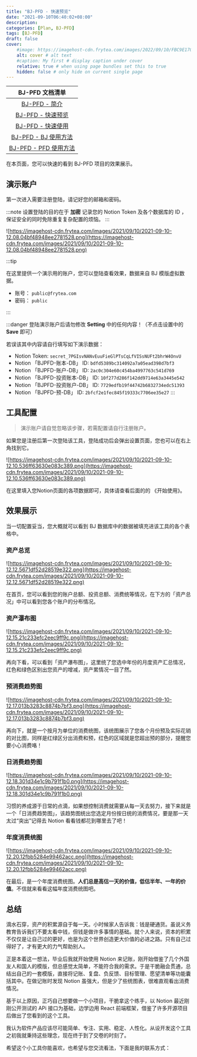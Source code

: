 ```yaml
---
title: "BJ-PFD - 快速预览"
date: "2021-09-10T06:40:02+08:00"
description: 
categories: [Plan, BJ-PFD]
tags: [BJ-PFD]
draft: false
cover:
    #image: https://imagehost-cdn.frytea.com/images/2022/09/10/FBC9E170-AC72-44AA-8A17-4D21BCCC7AE21dda98e00bd9bc36.jpg # image path/url
    alt: cover # alt text
    #caption: My first # display caption under cover
    relative: true # when using page bundles set this to true
    hidden: false # only hide on current single page
---
```


| BJ-PFD 文档清单 |
| :--: |
| [BJ-PFD - 简介](/technology/bj-pfd/intro/) |
| [BJ-PFD - 快速预览](/technology/bj-pfd/overview/) |
| [BJ-PFD - 快速使用](/technology/bj-pfd/quick-start/) |
| [BJ-PFD - BJ 使用方法](/technology/bj-pfd/bj-tutor/) |
| [BJ-PFD - PFD 使用方法](/technology/bj-pfd/pfd-tutor/) |

在本页面，您可以快速的看到 BJ-PFD 项目的效果展示。

## 演示账户

第一次进入需要注册登陆，请记好您的邮箱和密码。

:::note
设置登陆的目的在于 **加密** 记录您的 Notion Token 及各个数据库的 ID ，保证安全的同时免除重复复杂配置的烦恼。
:::

![https://imagehost-cdn.frytea.com/images/2021/09/10/2021-09-10-12.08.04bf48948ee2781528.png](https://imagehost-cdn.frytea.com/images/2021/09/10/2021-09-10-12.08.04bf48948ee2781528.png)

:::tip

在这里提供一个演示用的账户，您可以登陆查看效果，数据来自 BJ 模版虚拟数据。

- 账号： `public@frytea.com`
- 密码： `public`

:::

:::danger
登陆演示账户后请勿修改 **Setting** 中的任何内容！（不点击设置中的 **Save** 即可）

若误该其中内容请自行填写如下演示数据：
- Notion Token: `secret_7PGIsvNANvEuuFieGlPTsCqLfVISsNUFt2bhrW4OnvU`
- Notion 「BJPFD-账本-DB」 ID: `bdfd5389bc314092a7a05ead398d7bf3`
- Notion 「BJPFD-账户-DB」 ID: `2ac0c304e60c454ba4997763c541d769`
- Notion 「BJPFD-投资账本-DB」 ID: `10f277d286f142dd9714e63a3445e542`
- Notion 「BJPFD-投资账户-DB」 ID: `7729edfb19f44742b6832734edc51393`
- Notion 「BJPFD-预-DB」 ID: `2bfcf2e1fec845f19333c7706ee35e27`
:::

## 工具配置

> 演示账户请自觉忽略该步骤，若需配置请自行注册账户。

如果您是注册后第一次登陆该工具，登陆成功后会弹出设置页面，您也可以在右上角找到它。

![https://imagehost-cdn.frytea.com/images/2021/09/10/2021-09-10-12.10.536ff63630e083c389.png](https://imagehost-cdn.frytea.com/images/2021/09/10/2021-09-10-12.10.536ff63630e083c389.png)

在这里填入您Notion页面的各项数据即可，具体请查看后面的的 《开始使用》。

## 效果展示

当一切配置妥当，您大概就可以看到 BJ 数据库中的数据被填充进该工具的各个表格中。

### 资产总览

![https://imagehost-cdn.frytea.com/images/2021/09/10/2021-09-10-12.12.5671df52d28519e322.png](https://imagehost-cdn.frytea.com/images/2021/09/10/2021-09-10-12.12.5671df52d28519e322.png)

在首页，您可以看到您的账户总额、投资总额、消费统等情况，在下方的「资产总况」中可以看到您各个账户的分布情况。

### 资产瀑布图

![https://imagehost-cdn.frytea.com/images/2021/09/10/2021-09-10-12.15.21c233efc2eec9ff9c.png](https://imagehost-cdn.frytea.com/images/2021/09/10/2021-09-10-12.15.21c233efc2eec9ff9c.png)

再向下看，可以看到「资产瀑布图」，这里统了您选中年份的月度资产汇总情况，红色和绿色区别出您资产的增减，资产累情况一目了然。

### 预消费趋势图

![https://imagehost-cdn.frytea.com/images/2021/09/10/2021-09-10-12.17.013b3283c8874b7bf3.png](https://imagehost-cdn.frytea.com/images/2021/09/10/2021-09-10-12.17.013b3283c8874b7bf3.png)

再向下，就是一个按月为单位的消费统图，该统图展示了您各个月份预及实际花销的对比图，同样是红绿区分出消费和预，红色的区域就是您超出预的部分，提醒您要小心消费咯！

### 日消费趋势图

![https://imagehost-cdn.frytea.com/images/2021/09/10/2021-09-10-12.18.301d34e1c9b791f1b0.png](https://imagehost-cdn.frytea.com/images/2021/09/10/2021-09-10-12.18.301d34e1c9b791f1b0.png)

习惯的养成源于日常的点滴，如果想控制消费就需要从每一天去努力，接下来就是一个「日消费趋势图」，该趋势图统出您选定月份按日统的消费情况，要是那一天太过“突出”记得去 Notion 看看钱都花到哪里去了吧！

### 年度消费统图

![https://imagehost-cdn.frytea.com/images/2021/09/10/2021-09-10-12.20.12fbb5284e99462acc.png](https://imagehost-cdn.frytea.com/images/2021/09/10/2021-09-10-12.20.12fbb5284e99462acc.png)

在最后，是一个年度消费统图。**人们总是高估一天的价值，低估半年、一年的价值**。不信就来看看这幅年度消费统图吧。

## 总结

滴水石穿，资产的积累源自于每一天。小时候家人告诉我：钱是硬通货。虽说义务教育告诉我们不要太看中钱，但钱是做许多事情的基础。就个人来说，资本的积累不仅仅是让自己过的更好，也是为这个世界创造更大价值的必进之路。只有自己过得好了，才有更大的力气帮助别人。

正是本着这一想法，毕业后我就开始使用 Notion 来记账，刚开始借鉴了几个外国友人和国人的模版，但总感觉太简单，不能符合我的需求。于是干脆融会贯通，总结出自己的一套模版，直接将记账、复盘、负反馈、目标管理、愿望清单等功能囊括其中。在做记账时发现 Notion 虽强大，但是少了些统图表，很难直观看出消费情况。

基于以上原因，正巧自己想要做一个小项目，干脆拿这个练手，以 Notion 最近刚刚公开测试的 APi 接口为基础，边学边用 React 前端框架，借鉴了许多开源项目后做出了您看到的这个工具。

我认为软件产品应该尽可能简单、专注、实用、稳定、人性化。从设开发这个工具之初我就秉持这些理念，现在终于到了交卷的时刻了。

希望这个小工具你能喜欢，也希望与您交流看法，下面是我的联系方式：
